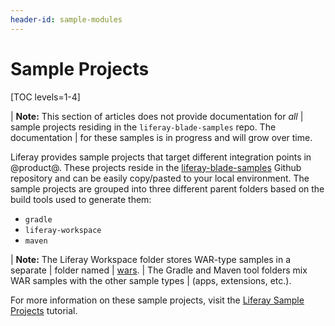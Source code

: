 ```yaml
---
header-id: sample-modules
---
```


# Sample Projects

[TOC levels=1-4]

| **Note:** This section of articles does not provide documentation for *all*
| sample projects residing in the `liferay-blade-samples` repo. The documentation
| for these samples is in progress and will grow over time.

Liferay provides sample projects that target different integration points in
@product@. These projects reside in the
[liferay-blade-samples](https://github.com/liferay/liferay-blade-samples)
Github repository and can be easily copy/pasted to your local environment. The
sample projects are grouped into three different parent folders based on the
build tools used to generate them:

- `gradle`
- `liferay-workspace`
- `maven`

| **Note:** The Liferay Workspace folder stores WAR-type samples in a separate
| folder named
| [wars](https://github.com/liferay/liferay-blade-samples/tree/7.0/liferay-workspace/wars).
| The Gradle and Maven tool folders mix WAR samples with the other sample types
| (apps, extensions, etc.).

For more information on these sample projects, visit the 
[Liferay Sample Projects](/docs/7-0/tutorials/-/knowledge_base/t/liferay-sample-modules)
tutorial.
